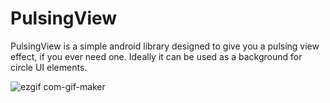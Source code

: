 # PulsingView

PulsingView is a simple android library designed to give you a pulsing view effect, if you ever need one. Ideally it can be used as a background for circle UI elements.

![ezgif com-gif-maker](https://user-images.githubusercontent.com/777169/114056287-2ea6c900-989a-11eb-9b80-59b6b510d66b.gif)

